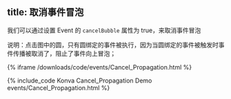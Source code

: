 title: 取消事件冒泡
---

我们可以通过设置 Event 的 `cancelBubble` 属性为 true，来取消事件冒泡

说明：点击图中的圆，只有圆绑定的事件被执行，因为当圆绑定的事件被触发时事件传播被取消了，阻止了事件向上冒泡；

{% iframe /downloads/code/events/Cancel_Propagation.html %}

{% include_code Konva Cancel_Propagation Demo events/Cancel_Propagation.html %}
